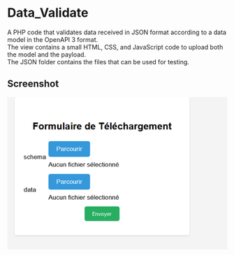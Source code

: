 # Data_Validate
A PHP code that validates data received in JSON format according to a data model in the OpenAPI 3 format.<br>
The view contains a small HTML, CSS, and JavaScript code to upload both the model and the payload. <br>
The JSON folder contains the files that can be used for testing.

## Screenshot
![Index](./index.PNG)
